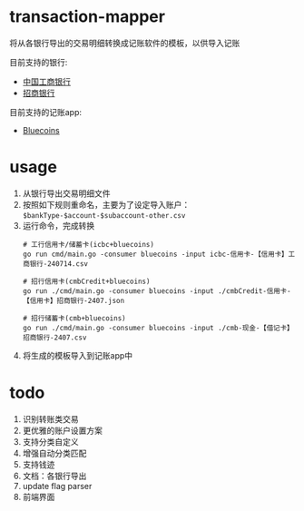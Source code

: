 # transaction-mapper

将从各银行导出的交易明细转换成记账软件的模板，以供导入记账

目前支持的银行:
- [中国工商银行](https://mybank.icbc.com.cn/icbc/newperbank/perbank3/frame/frame_index.jsp)
- [招商银行](https://www.cmbchina.com/)

目前支持的记账app:
- [Bluecoins](https://www.bluecoinsapp.com/)

# usage

1. 从银行导出交易明细文件
2. 按照如下规则重命名，主要为了设定导入账户： `$bankType-$account-$subaccount-other.csv`
3. 运行命令，完成转换
    ```commandline
    # 工行信用卡/储蓄卡(icbc+bluecoins)
    go run cmd/main.go -consumer bluecoins -input icbc-信用卡-【信用卡】工商银行-240714.csv 
    
    # 招行信用卡(cmbCredit+bluecoins)
    go run ./cmd/main.go -consumer bluecoins -input ./cmbCredit-信用卡-【信用卡】招商银行-2407.json
    
    # 招行储蓄卡(cmb+bluecoins)
    go run ./cmd/main.go -consumer bluecoins -input ./cmb-现金-【借记卡】招商银行-2407.csv
    ```
4. 将生成的模板导入到记账app中

# todo

1. 识别转账类交易
2. 更优雅的账户设置方案
3. 支持分类自定义
4. 增强自动分类匹配
5. 支持钱迹
6. 文档：各银行导出
7. update flag parser
8. 前端界面
